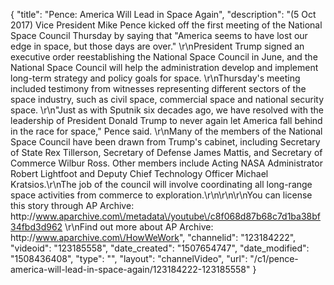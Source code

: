 {
    "title": "Pence: America Will Lead in Space Again",
    "description": "(5 Oct 2017) Vice President Mike Pence kicked off the first meeting of the National Space Council Thursday by saying that \"America seems to have lost our edge in space, but those days are over.\" \r\nPresident Trump signed an executive order reestablishing the National Space Council in June, and the National Space Council will help the administration develop and implement long-term strategy and policy goals for space. \r\nThursday's meeting included testimony from witnesses representing different sectors of the space industry, such as civil space, commercial space and national security space. \r\n\"Just as with Sputnik six decades ago, we have resolved with the leadership of President Donald Trump to never again let America fall behind in the race for space,\" Pence said.  \r\nMany of the members of the National Space Council have been drawn from Trump's cabinet, including Secretary of State Rex Tillerson, Secretary of Defense James Mattis, and Secretary of Commerce Wilbur Ross. Other members include Acting NASA Administrator Robert Lightfoot and Deputy Chief Technology Officer Michael Kratsios.\r\nThe job of the council will involve coordinating all long-range space activities from commerce to exploration.\r\n\r\n\r\nYou can license this story through AP Archive: http:\/\/www.aparchive.com\/metadata\/youtube\/c8f068d87b68c7d1ba38bf34fbd3d962 \r\nFind out more about AP Archive: http:\/\/www.aparchive.com\/HowWeWork",
    "channelid": "123184222",
    "videoid": "123185558",
    "date_created": "1507654747",
    "date_modified": "1508436408",
    "type": "",
    "layout": "channelVideo",
    "url": "\/c1\/pence-america-will-lead-in-space-again\/123184222-123185558"
}